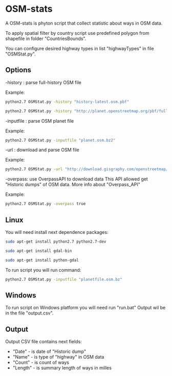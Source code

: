 # OSM-stats
A OSM-stats is phyton script that collect statistic about ways in OSM data.

To apply spatial filter by country script use predefined polygon from shapefile in folder "CountriesBounds".

You can configure desired highway types in list "highwayTypes" in file "OSMStat.py".

## Options

-history : parse full-history OSM file

Example:  

```sh
python2.7 OSMStat.py -history "history-latest.osm.pbf" 
```

```sh
python2.7 OSMStat.py -history "http://planet.openstreetmap.org/pbf/full-history/history-latest.osm.pbf"
```

-inputfile : parse OSM planet file

Example:  

```sh
python2.7 OSMStat.py -inputfile "planet.osm.bz2" 
```

-url : download and parse OSM file


Example:

```sh
python2.7 OSMStat.py -url "http://download.gisgraphy.com/openstreetmap/pbf/AD.tar.bz2"
```

-overpass: use OverpassAPI to download data  This API allowed get "Historic dumps" of OSM data. More info about  "Overpass_API"

Example:  

```sh
python2.7 OSMStat.py -overpass true
```

## Linux 

You will need install next dependence packages:

```sh
sudo apt-get install python2.7 python2.7-dev
```
```sh
sudo apt-get install gdal-bin
```
```sh
sudo apt-get install python-gdal
```

To run script you will run command:
```sh
python2.7 OSMStat.py -inputfile "planetfile.osm.bz"
```

## Windows 

To run script on Windows platform you will need run "run.bat" Output wil be in the file "output.csv".

## Output

Output CSV file contains next fields:

- "Date" - is date of "Historic dump"
- "Name" - is type of "highway" in OSM data
- "Count" - is count of ways
- "Length" - is summary length of ways in milles
